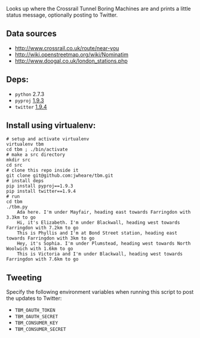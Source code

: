 Looks up where the Crossrail Tunnel Boring Machines are and prints a little status message, optionally posting to Twitter.

## Data sources
* http://www.crossrail.co.uk/route/near-you
* http://wiki.openstreetmap.org/wiki/Nominatim
* http://www.doogal.co.uk/london_stations.php

## Deps:
* `python` 2.7.3
 * `pyproj` [1.9.3](https://pypi.python.org/pypi/pyproj/1.9.3)
 * `twitter` [1.9.4](https://pypi.python.org/pypi/twitter/1.9.4)

## Install using virtualenv:
    # setup and activate virtualenv
    virtualenv tbm
    cd tbm ; ./bin/activate
    # make a src directory
    mkdir src
    cd src
    # clone this repo inside it
    git clone git@github.com:jwheare/tbm.git
    # install deps
    pip install pyproj==1.9.3
    pip install twitter==1.9.4
    # run
    cd tbm
    ./tbm.py
        Ada here. I'm under Mayfair, heading east towards Farringdon with 3.3km to go
        Hi, it's Elizabeth. I'm under Blackwall, heading west towards Farringdon with 7.2km to go
        This is Phyllis and I'm at Bond Street station, heading east towards Farringdon with 3km to go
        Hey, it's Sophia. I'm under Plumstead, heading west towards North Woolwich with 1.6km to go
        This is Victoria and I'm under Blackwall, heading west towards Farringdon with 7.6km to go

## Tweeting
Specify the following environment variables when running this script to post the updates to Twitter:

* `TBM_OAUTH_TOKEN`
* `TBM_OAUTH_SECRET`
* `TBM_CONSUMER_KEY`
* `TBM_CONSUMER_SECRET`
